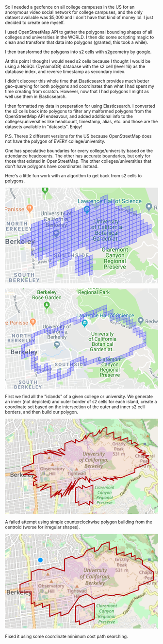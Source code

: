 So I needed a geofence on all college campuses in the US for an anonymous video social network for college campuses, and the only dataset available was $5,000 and I don't have that kind of money lol. I just decided to create one myself.

I used OpenStreetMap API to gather the polygonal bounding shapes of all colleges and universities in the WORLD. I then did some scripting magic to clean and transform that data into polygons (granted, this took a while).

I then transformed the polygons into s2 cells with s2geometry by google.

At this point I thought I would need s2 cells because I thought I would be using a NoSQL (DynamoDB) database with the s2 cell (level 16) as the database index, and reverse timestamp as secondary index. 

I didn't discover this whole time that Elasticsearch provides much better geo-querying for both polygons and coordinates than what I had spent my time creating from scratch. However, now that I had polygons I might as well use them in Elasticsearch.

I then formatted my data in preperation for using Elasticsearch. I converted the s2 cells back into polygons to filter any malformed polygons from the OpenStreetMap API endeavour, and added additional info to the colleges/universities like headcount, timestamp, alias, etc. and those are the datasets available in "datasets". Enjoy!

P.S. 
Theres 2 different versions for the US because OpenStreetMap does not have the polygon of EVERY college/university. 

One has speculative boundaries for every college/university based on the attendance headcounts. The other has accurate boundaries, but only for those that existed in OpenStreetMap. The other colleges/universities that don't have polygons have coordinates instead.

Here's a little fun work with an algorithm to get back from s2 cells to polygons.

![Alt text](./Illustrations/s2CellsBerkeley.png "Berkeley S2 level 16")

![Alt text](./Illustrations/s2BorderCampus.png "Berkeley S2 Inner Border")

First we find all the "islands" of a given college or university. We generate an inner (not depicted) and outer border of s2 cells for each island, create a coordinate set based on the intersection of the outer and inner s2 cell borders, and then build our polygon.


![Alt text](./Illustrations/failedAttempt.png "Berkeley S2 level 16")

A failed attempt using simple counterclockwise polygon building from the centroid (worse for irregular shapes).

![Alt text](./Illustrations/s2ToPolygon.png "Berkeley S2 level 16")

Fixed it using some coordinate minimum cost path searching.



